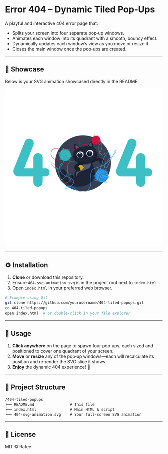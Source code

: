 # Error 404 – Dynamic Tiled Pop‑Ups

A playful and interactive 404 error page that:

- Splits your screen into four separate pop‑up windows.
- Animates each window into its quadrant with a smooth, bouncy effect.
- Dynamically updates each window’s view as you move or resize it.
- Closes the main window once the pop‑ups are created.

---

## 🎨 Showcase

Below is your SVG animation showcased directly in the README 

<p align="center">
  <img src="404-svg-animation.svg" alt="Error 404 Animation" style="max-width: 100%; height: auto;" />
</p>

---

## ⚙️ Installation

1. **Clone** or download this repository.
2. Ensure `404-svg-animation.svg` is in the project root next to `index.html`.
3. Open `index.html` in your preferred web browser.

```bash
# Example using Git
git clone https://github.com/yourusername/404-tiled-popups.git
cd 404-tiled-popups
open index.html  # or double-click in your file explorer
```

---

## 🚀 Usage

1. **Click anywhere** on the page to spawn four pop‑ups, each sized and positioned to cover one quadrant of your screen.
2. **Move** or **resize** any of the pop‑up windows—each will recalculate its position and re‑render the SVG slice it shows.
3. **Enjoy** the dynamic 404 experience! 🎉

---

## 📂 Project Structure

```
/404-tiled-popups
├── README.md                # This file
├── index.html               # Main HTML & script
└── 404-svg-animation.svg    # Your full-screen SVG animation
```

---

## 📝 License

MIT © Rafee

